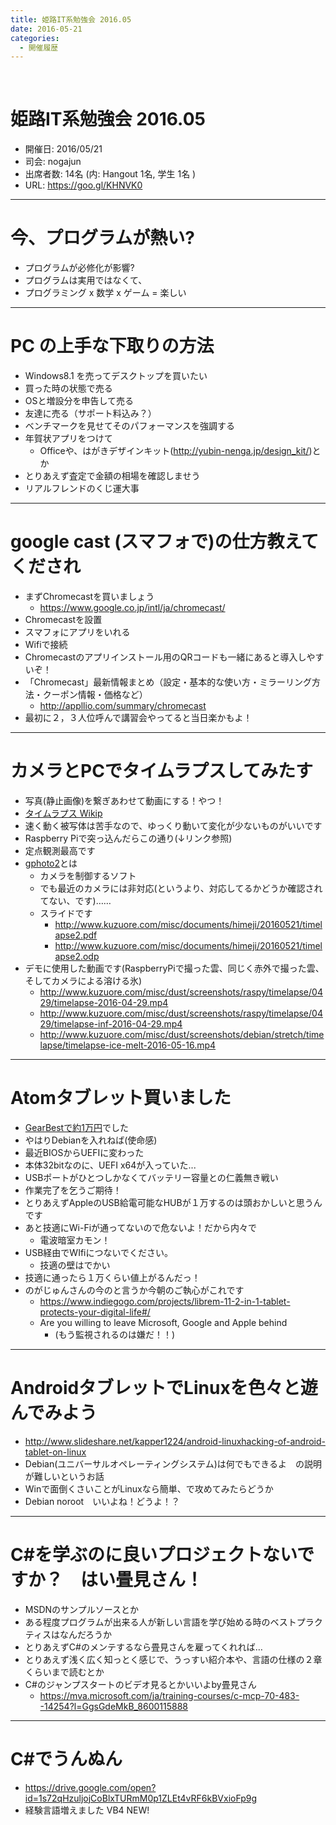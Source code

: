 ```yaml
---
title: 姫路IT系勉強会 2016.05
date: 2016-05-21
categories:
  - 開催履歴
---
```


﻿<!-- 姫路IT系勉強会 2016.05.log -->
<!-- https://docs.google.com/document/d/17GyI1_Myn4kg0YltfcVPhbe9Trh969HDv7q83K_BGYc/edit -->

姫路IT系勉強会 2016.05
=======

* 開催日: 2016/05/21
* 司会: nogajun
* 出席者数: 14名 (内: Hangout 1名, 学生 1名 )
* URL: https://goo.gl/KHNVK0


----------


# 今、プログラムが熱い?

* プログラムが必修化が影響?
* プログラムは実用ではなくて、
* プログラミング x 数学 x ゲーム = 楽しい


----------


# PC の上手な下取りの方法

* Windows8.1 を売ってデスクトップを買いたい
* 買った時の状態で売る
* OSと増設分を申告して売る
* 友達に売る（サポート料込み？）
* ベンチマークを見せてそのパフォーマンスを強調する
* 年賀状アプリをつけて
	* Officeや、はがきデザインキット(http://yubin-nenga.jp/design_kit/)とか
* とりあえず査定で金額の相場を確認しませう
* リアルフレンドのくじ運大事


----------


# google cast (スマフォで)の仕方教えてくだされ

* まずChromecastを買いましょう
	* https://www.google.co.jp/intl/ja/chromecast/
* Chromecastを設置
* スマフォにアプリをいれる
* Wifiで接続
* Chromecastのアプリインストール用のQRコードも一緒にあると導入しやすいぞ！
* 「Chromecast」最新情報まとめ（設定・基本的な使い方・ミラーリング方法・クーポン情報・価格など）
	* http://appllio.com/summary/chromecast
* 最初に２，３人位呼んで講習会やってると当日楽かもよ！


----------


# カメラとPCでタイムラプスしてみたす

* 写真(静止画像)を繋ぎあわせて動画にする！やつ！
* [タイムラプス Wikip](https://ja.wikipedia.org/wiki/%E4%BD%8E%E9%80%9F%E5%BA%A6%E6%92%AE%E5%BD%B1)
* 速く動く被写体は苦手なので、ゆっくり動いて変化が少ないものがいいです
* Raspberry Piで突っ込んだらこの通り(↓リンク参照)
* 定点観測最高です
* [gphoto2](http://gphoto.sourceforge.net/)とは
	* カメラを制御するソフト
	* でも最近のカメラには非対応(というより、対応してるかどうか確認されてない、です)……
	* スライドです
		* http://www.kuzuore.com/misc/documents/himeji/20160521/timelapse2.pdf
		* http://www.kuzuore.com/misc/documents/himeji/20160521/timelapse2.odp
* デモに使用した動画です(RaspberryPiで撮った雲、同じく赤外で撮った雲、そしてカメラによる溶ける氷)
	* http://www.kuzuore.com/misc/dust/screenshots/raspy/timelapse/0429/timelapse-2016-04-29.mp4
	* http://www.kuzuore.com/misc/dust/screenshots/raspy/timelapse/0429/timelapse-inf-2016-04-29.mp4
	* http://www.kuzuore.com/misc/dust/screenshots/debian/stretch/timelapse/timelapse-ice-melt-2016-05-16.mp4


----------


# Atomタブレット買いました

* [GearBestで約1万円](http://www.gearbest.com/tablet-pcs/pp_343663.html)でした
* やはりDebianを入れねば(使命感)
* 最近BIOSからUEFIに変わった
* 本体32bitなのに、UEFI x64が入っていた...
* USBポートがひとつしかなくてバッテリー容量との仁義無き戦い
* 作業完了を乞うご期待！
* とりあえずAppleのUSB給電可能なHUBが１万するのは頭おかしいと思うんです
* あと技適にWi-Fiが通ってないので危ないよ！だから内々で
	* 電波暗室カモン！
* USB経由でWIfiにつないでください。
	* 技適の壁はでかい
* 技適に通ったら１万くらい値上がるんだっ！
* のがじゅんさんの今のと言うか今朝のご執心がこれです
	* https://www.indiegogo.com/projects/librem-11-2-in-1-tablet-protects-your-digital-life#/
	* Are you willing to leave Microsoft, Google and Apple behind
		* (もう監視されるのは嫌だ！！)


----------


# AndroidタブレットでLinuxを色々と遊んでみよう

* http://www.slideshare.net/kapper1224/android-linuxhacking-of-android-tablet-on-linux
* Debian(ユニバーサルオペレーティングシステム)は何でもできるよ　の説明が難しいというお話
* Winで面倒くさいことがLinuxなら簡単、で攻めてみたらどうか
* Debian noroot　いいよね！どうよ！？


----------


# C#を学ぶのに良いプロジェクトないですか？　はい畳見さん！

* MSDNのサンプルソースとか
* ある程度プログラムが出来る人が新しい言語を学び始める時のベストプラクティスはなんだろうか
* とりあえずC#のメンテするなら畳見さんを雇ってくれれば…
* とりあえず浅く広く知っとく感じで、うっすい紹介本や、言語の仕様の２章くらいまで読むとか
* C#のジャンプスタートのビデオ見るとかいいよby畳見さん
	* https://mva.microsoft.com/ja/training-courses/c-mcp-70-483--14254?l=GgsGdeMkB_8600115888


----------


# C#でうんぬん

* https://drive.google.com/open?id=1s72qHzuljojCoBlxTURmM0p1ZLEt4vRF6kBVxioFp9g
* 経験言語増えました VB4 NEW!
